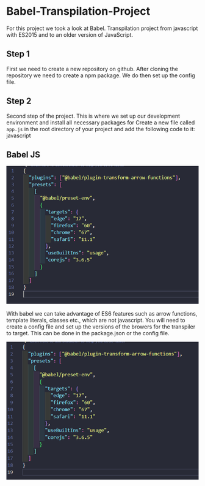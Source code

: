 # Babel-Transpilation-Project

For this project we took a look at Babel. Transpilation project from javascript with ES2015 and to an older version of JavaScript.

## Step 1

First we need to create a new repository on github. After cloning the repository we need to create a npm package. We do then set up the config file.

## Step 2

Second step of the project. This is where we set up our development environment and install all necessary packages for
Create a new file called `app.js` in the root directory of your project and add the following code to it:
javascript

## Babel JS

![alt text](image-1.png)

With babel we can take advantage of ES6 features such as arrow functions, template literals, classes etc., which are not
javascript. You will need to create a config file and set up the versions of the browers for the transpiler to target. This can be done in the package.json or the config file.

![alt text](image.png)
